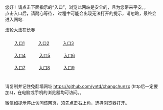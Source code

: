 您好！请点击下面指示的“入口”，浏览此网站是安全的，且为您带来平安。。 <br/>
点击入口后，请耐心等待， 过程中可能会出现无法打开的提示，请忽略，最终会进入网站. </br>

法轮大法在长春<br/>
<div style="padding:10px"><a style="margin:20px" target="_blank" href="https://dqqs4h8k46pm2.cloudfront.net/2Qpsp?pqwqcu" id="ccLink1" rel="nofollow">入口1</a> <a target="_blank" style="margin:20px" href="https://d2px5j3ac6s6nw.cloudfront.net/2Qpsp?ajfcpmj" id="ccLink2" rel="nofollow">入口2</a> <a style="margin:20px" target="_blank" href="https://d2i7ztvwfwl3dp.cloudfront.net/2Qpsp?hogup" id="ccLink3" rel="nofollow">入口3</a></div>

<div style="padding:10px" ><a style="margin:20px" target="_blank" href="https://dqqs4h8k46pm2.cloudfront.net/2Qpsp?pqwqcu" id="ccLink4" rel="nofollow">入口4</a> <a style="margin:20px" href="https://d2px5j3ac6s6nw.cloudfront.net/2Qpsp?ajfcpmj" target="_blank" id="ccLink5" rel="nofollow">入口5</a> <a style="margin:20px" href="https://d2i7ztvwfwl3dp.cloudfront.net/2Qpsp?hogup" target="_blank" id="ccLink6" rel="nofollow">入口6</a></div>

<div style="padding:10px"><a style="margin:20px" target="_blank" href="https://dqqs4h8k46pm2.cloudfront.net/2Qpsp?pqwqcu" id="ccLink7" rel="nofollow">入口7</a> <a style="margin:20px" href="https://d2px5j3ac6s6nw.cloudfront.net/2Qpsp?ajfcpmj" target="_blank" id="ccLink8" rel="nofollow">入口8</a> <a style="margin:20px" target="_blank" href="https://d2i7ztvwfwl3dp.cloudfront.net/2Qpsp?hogup" id="ccLink9" rel="nofollow">入口9</a></div>

<br/>



请复制并记住免翻墙网址 https://github.com/yntd/changchunzx (http后一定要加s)，在电脑或手机的浏览器均可访问。。<br/>

微信如提示停止访问该网页，须先点击右上角，选择浏览器打开。
